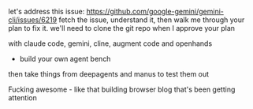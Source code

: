 let's address this issue:
https://github.com/google-gemini/gemini-cli/issues/6219
fetch the issue, understand it, then walk me through your plan to fix it.
we'll need to clone the git repo when I approve your plan

with claude code, gemini, cline, augment code and openhands

+ build your own agent bench 

then take things from deepagents and manus to test them out


Fucking awesome - like that building browser blog that's been getting attention